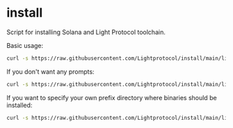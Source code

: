 # install

Script for installing Solana and Light Protocol toolchain.

Basic usage:

```bash
curl -s https://raw.githubusercontent.com/Lightprotocol/install/main/light-protocol-install.sh | bash -s
```

If you don't want any prompts:

```bash
curl -s https://raw.githubusercontent.com/Lightprotocol/install/main/light-protocol-install.sh | bash -s -- --no-prompt
```

If you want to specify your own prefix directory where binaries should be
installed:

```bash
curl -s https://raw.githubusercontent.com/Lightprotocol/install/main/light-protocol-install.sh | bash -s -- --prefix [PREFIX]
```
